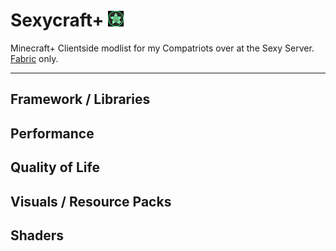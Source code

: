 # Sexycraft+ <img src="assets/cover.png" alt="logo" style="width:25px;height:25px;"> 
Minecraft+ Clientside modlist for my Compatriots over at the Sexy Server. [Fabric](https://fabricmc.net/) only.



---

## Framework / Libraries

## Performance

## Quality of Life

## Visuals / Resource Packs

## Shaders


